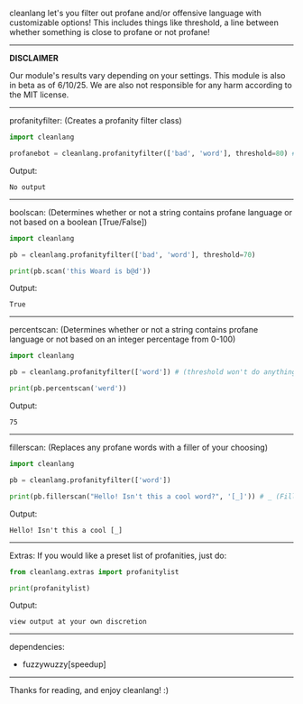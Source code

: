 cleanlang let's you filter out profane and/or offensive language with customizable options! This includes things like threshold, a line between whether something is close to profane or not profane!
___

**DISCLAIMER**

Our module's results vary depending on your settings. This module is also in beta as of 6/10/25. We are also not responsible for any harm according to the MIT license.
___

profanityfilter: (Creates a profanity filter class)
```python
import cleanlang

profanebot = cleanlang.profanityfilter(['bad', 'word'], threshold=80) # (bad word list) (threshold at default set to 70)
```
Output:
```
No output
```
___

boolscan: (Determines whether or not a string contains profane language or not based on a boolean [True/False])
```python
import cleanlang

pb = cleanlang.profanityfilter(['bad', 'word'], threshold=70)

print(pb.scan('this Woard is b@d'))
```
Output:
```
True
```
___

percentscan: (Determines whether or not a string contains profane language or not based on an integer percentage from 0-100)
```python
import cleanlang

pb = cleanlang.profanityfilter(['word']) # (threshold won't do anything in this case)

print(pb.percentscan('werd'))
```
Output:
```
75
```
___

fillerscan: (Replaces any profane words with a filler of your choosing)
```python
import cleanlang

pb = cleanlang.profanityfilter(['word'])

print(pb.fillerscan("Hello! Isn't this a cool word?", '[_]')) # _ (Filler)
```
Output:
```
Hello! Isn't this a cool [_]
```
___

Extras:
If you would like a preset list of profanities, just do:
```python
from cleanlang.extras import profanitylist

print(profanitylist)
```
Output:
```
view output at your own discretion 
```
___

dependencies:
- fuzzywuzzy[speedup]
___

Thanks for reading, and enjoy cleanlang! :)
